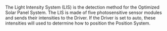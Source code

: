 The Light Intensity System (LIS) is the detection method for the Optimized Solar Panel System. The LIS is made of five
photosensitive sensor modules and sends their intensities to the Driver. If the Driver is set to auto, these intensities will
used to determine how to position the Position System. 
